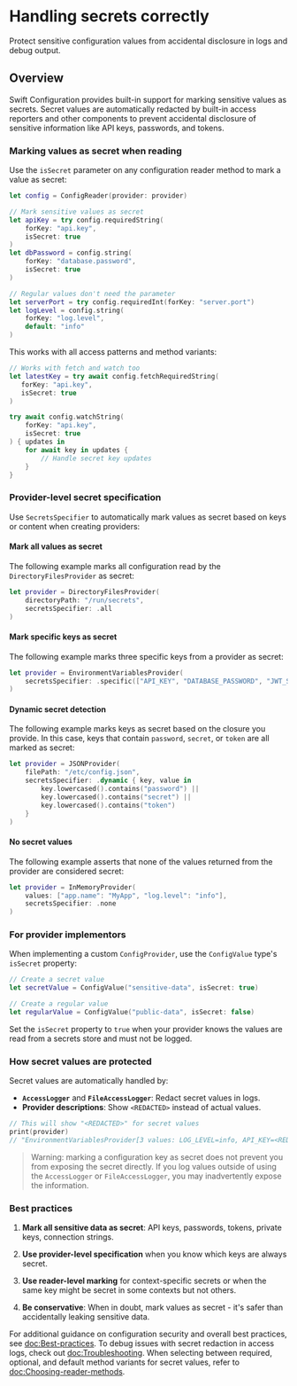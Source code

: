 # Handling secrets correctly

Protect sensitive configuration values from accidental disclosure in logs and debug output.

## Overview

Swift Configuration provides built-in support for marking sensitive values as secrets. Secret values are automatically redacted by built-in access reporters and other components to prevent accidental disclosure of sensitive information like API keys, passwords, and tokens.

### Marking values as secret when reading

Use the `isSecret` parameter on any configuration reader method to mark a value as secret:

```swift
let config = ConfigReader(provider: provider)

// Mark sensitive values as secret
let apiKey = try config.requiredString(
    forKey: "api.key",
    isSecret: true
)
let dbPassword = config.string(
    forKey: "database.password",
    isSecret: true
)

// Regular values don't need the parameter
let serverPort = try config.requiredInt(forKey: "server.port")
let logLevel = config.string(
    forKey: "log.level",
    default: "info"
)
```

This works with all access patterns and method variants:

```swift
// Works with fetch and watch too
let latestKey = try await config.fetchRequiredString(
   forKey: "api.key",
   isSecret: true
)

try await config.watchString(
    forKey: "api.key",
    isSecret: true
) { updates in
    for await key in updates {
        // Handle secret key updates
    }
}
```

### Provider-level secret specification

Use ``SecretsSpecifier`` to automatically mark values as secret based on keys or content when creating providers:

#### Mark all values as secret

The following example marks all configuration read by the ``DirectoryFilesProvider`` as secret:

```swift
let provider = DirectoryFilesProvider(
    directoryPath: "/run/secrets",
    secretsSpecifier: .all
)
```

#### Mark specific keys as secret

The following example marks three specific keys from a provider as secret:

```swift
let provider = EnvironmentVariablesProvider(
    secretsSpecifier: .specific(["API_KEY", "DATABASE_PASSWORD", "JWT_SECRET"])
)
```

#### Dynamic secret detection

The following example marks keys as secret based on the closure you provide.
In this case, keys that contain `password`, `secret`, or `token` are all marked as secret:

```swift
let provider = JSONProvider(
    filePath: "/etc/config.json",
    secretsSpecifier: .dynamic { key, value in
        key.lowercased().contains("password") ||
        key.lowercased().contains("secret") ||
        key.lowercased().contains("token")
    }
)
```

#### No secret values

The following example asserts that none of the values returned from the provider are considered secret:

```swift
let provider = InMemoryProvider(
    values: ["app.name": "MyApp", "log.level": "info"],
    secretsSpecifier: .none
)
```

### For provider implementors

When implementing a custom ``ConfigProvider``, use the ``ConfigValue`` type's `isSecret` property:

```swift
// Create a secret value
let secretValue = ConfigValue("sensitive-data", isSecret: true)

// Create a regular value  
let regularValue = ConfigValue("public-data", isSecret: false)
```

Set the `isSecret` property to `true` when your provider knows the values are read from a secrets store and must not be logged.

### How secret values are protected

Secret values are automatically handled by:

- **``AccessLogger``** and **``FileAccessLogger``**: Redact secret values in logs.
- **Provider descriptions**: Show `<REDACTED>` instead of actual values.

```swift
// This will show "<REDACTED>" for secret values
print(provider)
// "EnvironmentVariablesProvider[3 values: LOG_LEVEL=info, API_KEY=<REDACTED>, PORT=8080]"
```
> Warning: marking a configuration key as secret does not prevent you from exposing the secret directly.
> If you log values outside of using the ``AccessLogger`` or ``FileAccessLogger``, you may inadvertently expose the information.

### Best practices

1. **Mark all sensitive data as secret**: API keys, passwords, tokens, private keys, connection strings.

2. **Use provider-level specification** when you know which keys are always secret.

3. **Use reader-level marking** for context-specific secrets or when the same key might be secret in some contexts but not others.

4. **Be conservative**: When in doubt, mark values as secret - it's safer than accidentally leaking sensitive data.

For additional guidance on configuration security and overall best practices, see <doc:Best-practices>. To debug issues with secret redaction in access logs, check out <doc:Troubleshooting>. When selecting between required, optional, and default method variants for secret values, refer to <doc:Choosing-reader-methods>.
